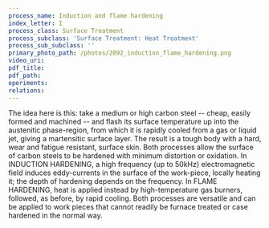 ```yaml
---
process_name: Induction and flame hardening
index_letter: I
process_class: Surface Treatment
process_subclass: 'Surface Treatment: Heat Treatment'
process_sub_subclass: ''
primary_photo_path: /photos/2092_induction_flame_hardening.png
video_uri:
pdf_title:
pdf_path:
eperiments:
relations:
---
```


The idea here is this: take a medium or high carbon steel -- cheap, easily formed and machined -- and flash its surface temperature up into the austenitic phase-region, from which it is rapidly cooled from a gas or liquid jet, giving a martensitic surface layer. The result is a tough body with a hard, wear and fatigue resistant, surface skin. Both processes allow the surface of carbon steels to be hardened with minimum distortion or oxidation. In INDUCTION HARDENING, a high frequency (up to 50kHz) electromagnetic field induces eddy-currents in the surface of the work-piece, locally heating it; the depth of hardening depends on the frequency. In FLAME HARDENING, heat is applied instead by high-temperature gas burners, followed, as before, by rapid cooling. Both processes are versatile and can be applied to work pieces that cannot readily be furnace treated or case hardened in the normal way.



